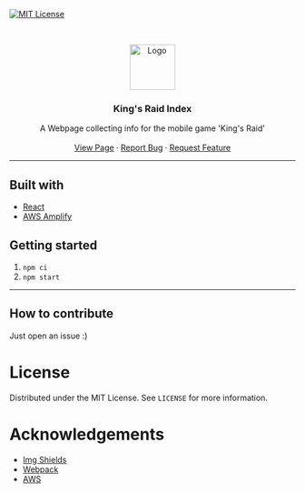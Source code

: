 <!-- Project Shields -->

[![MIT License][license-shield]][license-url]

<!-- Project Logo -->
<br />
<p align="center">
  <a href="https://github.com/Eceri/KR-Index">
    <img src="https://krindex.net/assets/icons/favicon.png" alt="Logo" width="80" height="80">
  </a>

  <h3 align="center">King's Raid Index</h3>

  <p align="center">
    A Webpage collecting info for the mobile game 'King's Raid'
    <br />
    <!-- <a href="https://github.com/othneildrew/Best-README-Template"><strong>Explore the docs »</strong></a> -->
    <br />
    <a href="https://krindex.net">View Page</a>
    ·
    <a href="https://github.com/Eceri/KR-Index/issues">Report Bug</a>
    ·
    <a href="https://github.com/Eceri/KR-Index/issues">Request Feature</a>
  </p>
</p>

---

<!-- TODO: Table of Contents -->

## Built with

- [React](https://reactjs.com)
- [AWS Amplify](https://docs.amplify.aws/)

## Getting started

1. `npm ci`
2. `npm start`

---

## How to contribute

Just open an issue :)

# License

Distributed under the MIT License. See `LICENSE` for more information.

# Acknowledgements

- [Img Shields](https://shields.io)
- [Webpack](https://webpack.js.org/)
- [AWS](https://aws.amazon.com/)

<!-- MARKDOWN Links & Images -->

[license-shield]: https://img.shields.io/github/license/othneildrew/Best-README-Template.svg?style=flat-square
[license-url]: https://github.com/othneildrew/Best-README-Template/blob/master/LICENSE.txt
